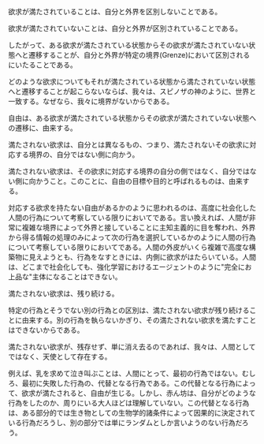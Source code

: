 欲求が満たされていることは、自分と外界を区別しないことである。

欲求が満たされていないことは、自分と外界が区別されていることである。

したがって、ある欲求が満たされている状態からその欲求が満たされていない状態へと遷移することが、自分と外界が特定の境界(Grenze)において区別されるにいたることである。

どのような欲求についてもそれが満たされている状態から満たされていない状態へと遷移することが起こらないならば、我々は、スピノザの神のように、世界と一致する。なぜなら、我々に境界がないからである。

自由は、ある欲求が満たされている状態からその欲求が満たされていない状態への遷移に、由来する。

満たされない欲求は、自分とは異なるもの、つまり、満たされないその欲求に対応する境界の、自分ではない側に向かう。

満たされない欲求は、その欲求に対応する境界の自分の側ではなく、自分ではない側に向かうこと。このことに、自由の目標や目的と呼ばれるものは、由来する。

対応する欲求を持たない自由があるかのように思われるのは、高度に社会化した人間の行為について考察している限りにおいてである。言い換えれば、人間が非常に複雑な境界によって外界と接していることに主知主義的に目を奪われ、外界から得る情報の処理のみによって次の行為を選択しているかのように人間の行為について考察している限りにおいてである。人間の外皮がいくら複雑で高度な構築物に見えようとも、行為をなすときには、内側に欲求がはたらいている。人間は、どこまで社会化しても、強化学習におけるエージェントのように"完全にお上品な"主体になることはできない。

満たされない欲求は、残り続ける。

特定の行為とそうでない別の行為との区別は、満たされない欲求が残り続けることに由来する。別の行為を執らないかぎり、その満たされない欲求を満たすことはできないからである。

満たされない欲求が、残存せず、単に消え去るのであれば、我々は、人間としてではなく、天使として存在する。

例えば、乳を求めて泣き叫ぶことは、人間にとって、最初の行為ではない。むしろ、最初に失敗した行為の、代替となる行為である。この代替となる行為によって、欲求が満たされると、自由が生じる。しかし、赤ん坊は、自分がどのような行為をしたのか、周りにいる大人ほどは理解していない。この代替となる行為は、ある部分的では生き物としての生物学的諸条件によって因果的に決定されている行為だろうし、別の部分では単にランダムとしか言いようのない行為だろう。
